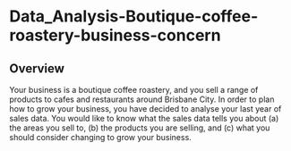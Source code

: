 # Data_Analysis-Boutique-coffee-roastery-business-concern
## Overview
Your business is a boutique coffee roastery, and you sell a range of products to cafes and restaurants around Brisbane City. In order to plan how to grow your business, you have decided to analyse your last year of sales data. You would like to know what the sales data tells you about (a) the areas you sell to, (b) the products you are selling, and (c) what you should consider changing to grow your business.
